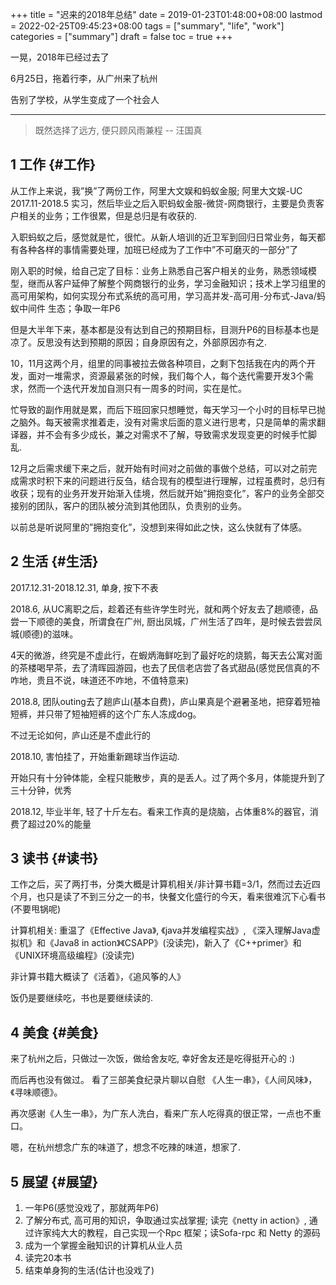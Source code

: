 +++
title = "迟来的2018年总结"
date = 2019-01-23T01:48:00+08:00
lastmod = 2022-02-25T09:45:23+08:00
tags = ["summary", "life", "work"]
categories = ["summary"]
draft = false
toc = true
+++

一晃，2018年已经过去了

6月25日，拖着行李，从广州来了杭州

告别了学校，从学生变成了一个社会人

---

> 既然选择了远方, 便只顾风雨兼程 -- 汪国真


## <span class="section-num">1</span> 工作 {#工作}

从工作上来说，我”换”了两份工作，阿里大文娱和蚂蚁金服; 阿里大文娱-UC
2017.11-2018.5
实习，然后毕业之后入职蚂蚁金服-微贷-网商银行，主要是负责客户相关的业务；工作很累，但是总归是有收获的.

入职蚂蚁之后，感觉就是忙，很忙。从新人培训的近卫军到回归日常业务，每天都有各种各样的事情需要处理，加班已经成为了工作中”不可磨灭的一部分”了

刚入职的时候，给自己定了目标：业务上熟悉自己客户相关的业务，熟悉领域模型，继而从客户延伸了解整个网商银行的业务，学习金融知识；技术上学习组里的高可用架构，如何实现分布式系统的高可用，学习高并发-高可用-分布式-Java/蚂蚁中间件
生态；争取一年P6

但是大半年下来，基本都是没有达到自己的预期目标，目测升P6的目标基本也是凉了。反思没有达到预期的原因；自身原因有之，外部原因亦有之.

10，11月这两个月，组里的同事被拉去做各种项目，之剩下包括我在内的两个开发，面对一堆需求，资源最紧张的时候，我们每个人，每个迭代需要开发3个需求，然而一个迭代开发加自测只有一周多的时间，实在是忙。

忙导致的副作用就是累，而后下班回家只想睡觉，每天学习一个小时的目标早已抛之脑外。每天被需求推着走，没有对需求后面的意义进行思考，只是简单的需求翻译器，并不会有多少成长，兼之对需求不了解，导致需求发现变更的时候手忙脚乱.

12月之后需求缓下来之后，就开始有时间对之前做的事做个总结，可以对之前完成需求时积下来的问题进行反刍，结合现有的模型进行理解，过程虽费时，总归有收获；现有的业务开发开始渐入佳境，然后就开始”拥抱变化”，客户的业务全部交接别的团队，客户的团队被分流到其他团队，负责别的业务。

以前总是听说阿里的”拥抱变化”，没想到来得如此之快，这么快就有了体感。


## <span class="section-num">2</span> 生活 {#生活}

2017.12.31-2018.12.31, 单身, 按下不表

2018.6, 从UC离职之后，趁着还有些许学生时光，就和两个好友去了趟顺德，品尝一下顺德的美食，所谓食在广州, 厨出凤城，广州生活了四年，是时候去尝尝凤城(顺德)的滋味。

4天的微游，终究是不虚此行，在蝦炳海鲜吃到了最好吃的烧鹅，每天去公寓对面的茶楼喝早茶，去了清晖园游园，也去了民信老店尝了各式甜品(感觉民信真的不咋地，贵且不说，味道还不咋地，不值特意来)

2018.8, 团队outing去了趟庐山(基本自费)，庐山果真是个避暑圣地，把穿着短袖短裤，并只带了短袖短裤的这个广东人冻成dog。

不过无论如何，庐山还是不虚此行的

2018.10, 害怕挂了，开始重新踢球当作运动.

开始只有十分钟体能，全程只能散步，真的是丢人。过了两个多月，体能提升到了三十分钟，优秀

2018.12, 毕业半年, 轻了十斤左右。看来工作真的是烧脑，占体重8%的器官，消费了超过20%的能量


## <span class="section-num">3</span> 读书 {#读书}

工作之后，买了两打书，分类大概是计算机相关/非计算书籍=3/1，然而过去近四个月，也只是读了不到三分之一的书，快餐文化盛行的今天，看来很难沉下心看书(不要甩锅呢)

计算机相关: 重温了《Effective Java》, 《java并发编程实战》, 《深入理解Java虚拟机》和《Java8 in action》《CSAPP》(没读完)，新入了《C++primer》和 《UNIX环境高级编程》(没读完)

非计算书籍大概读了《活着》，《追风筝的人》

饭仍是要继续吃，书也是要继续读的.


## <span class="section-num">4</span> 美食 {#美食}

来了杭州之后，只做过一次饭，做给舍友吃, 幸好舍友还是吃得挺开心的 :)

而后再也没有做过。 看了三部美食纪录片聊以自慰 《人生一串》，《人间风味》，《寻味顺德》。

再次感谢《人生一串》，为广东人洗白，看来广东人吃得真的很正常，一点也不重口。

嗯，在杭州想念广东的味道了，想念不吃辣的味道，想家了.


## <span class="section-num">5</span> 展望 {#展望}

1.  一年P6(感觉没戏了，那就两年P6)
2.  了解分布式, 高可用的知识，争取通过实战掌握; 读完《netty in action》,
    通过许家纯大大的教程，自己实现一个Rpc 框架；读Sofa-rpc 和 Netty
    的源码
3.  成为一个掌握金融知识的计算机从业人员
4.  读完20本书
5.  结束单身狗的生活(估计也没戏了)